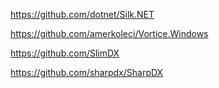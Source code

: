 https://github.com/dotnet/Silk.NET

https://github.com/amerkoleci/Vortice.Windows

https://github.com/SlimDX

https://github.com/sharpdx/SharpDX

